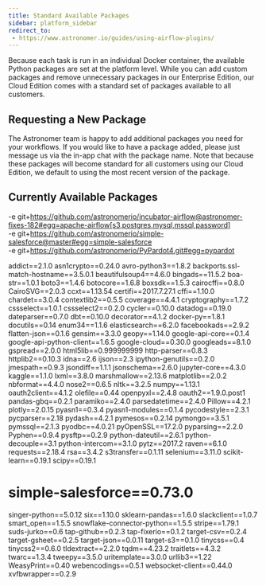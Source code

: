 ```yaml
---
title: Standard Available Packages
sidebar: platform_sidebar
redirect_to:
 - https://www.astronomer.io/guides/using-airflow-plugins/
---
```

Because each task is run in an individual Docker container, the available Python packages are set at the platform level. While you can add custom packages and remove unnecessary packages in our Enterprise Edition, our Cloud Edition comes with a standard set of packages available to all customers.

## Requesting a New Package
The Astronomer team is happy to add additional packages you need for your workflows. If you would like to have a package added, please just message us via the in-app chat with the package name. Note that because these packages will become standard for all customers using our Cloud Edition, we default to using the most recent version of the package.

## Currently Available Packages
-e git+https://github.com/astronomerio/incubator-airflow@astronomer-fixes-182#egg=apache-airflow[s3,postgres,mysql,mssql,password]  
-e git+https://github.com/astronomerio/simple-salesforce@master#egg=simple-salesforce  
-e git+https://github.com/astronomerio/PyPardot4.git#egg=pypardot  

addict==2.1.0
asn1crypto==0.24.0
avro-python3==1.8.2
backports.ssl-match-hostname==3.5.0.1
beautifulsoup4==4.6.0
bingads==11.5.2
boa-str==1.0.1
boto3==1.4.6
botocore==1.6.8
boxsdk==1.5.3
cairocffi==0.8.0
CairoSVG==2.0.3
ccxt==1.13.54
certifi==2017.7.27.1
cffi==1.10.0
chardet==3.0.4
contextlib2==0.5.5
coverage==4.4.1
cryptography==1.7.2
cssselect==1.0.1
cssselect2==0.2.0
cycler==0.10.0
datadog==0.19.0
dateparser==0.7.0
dbt==0.10.0
decorator==4.1.2
docker-py==1.8.1
docutils==0.14
enum34==1.1.6
elasticsearch==6.2.0
facebookads==2.9.2
flatten-json==0.1.6
gensim==3.3.0
geopy==1.14.0
google-api-core==0.1.4
google-api-python-client==1.6.5
google-cloud==0.30.0
googleads==8.1.0
gspread==2.0.0
html5lib==0.999999999
http-parser==0.8.3
httplib2==0.10.3
idna==2.6
ijson==2.3
ipython-genutils==0.2.0
jmespath==0.9.3
jsondiff==1.1.1
jsonschema==2.6.0
jupyter-core==4.3.0
kaggle==1.1.0
lxml==3.8.0
marshmallow==2.13.6
matplotlib==2.0.2
nbformat==4.4.0
nose2==0.6.5
nltk==3.2.5
numpy==1.13.1
oauth2client==4.1.2
olefile==0.44
openpyxl==2.4.8
oauth2==1.9.0.post1
pandas-gbq==0.2.1
paramiko==2.4.0
parsedatetime==2.4.0
Pillow==4.2.1
plotly==2.0.15
pyasn1==0.3.4
pyasn1-modules==0.1.4
pycodestyle==2.3.1
pycparser==2.18
pydash==4.2.1
pymesos==0.2.14
pymongo==3.5.1
pymssql==2.1.3
pyodbc==4.0.21
pyOpenSSL==17.2.0
pyparsing==2.2.0
Pyphen==0.9.4
pysftp==0.2.9
python-dateutil==2.6.1
python-decouple==3.1
python-intercom==3.1.0
pytz==2017.2
raven==6.1.0
requests==2.18.4
rsa==3.4.2
s3transfer==0.1.11
selenium==3.11.0
scikit-learn==0.19.1
scipy==0.19.1
# simple-salesforce==0.73.0
singer-python==5.0.12
six==1.10.0
sklearn-pandas==1.6.0
slackclient==1.0.7
smart_open==1.5.5
snowflake-connector-python==1.5.5
stripe==1.79.1
suds-jurko==0.6
tap-github==0.2.3
tap-fixerio==0.1.2
target-csv==0.2.4
target-gsheet==0.2.5
target-json==0.0.11
target-s3==0.1.0
tinycss==0.4
tinycss2==0.6.0
tldextract==2.2.0
tqdm==4.23.2
traitlets==4.3.2
twarc==1.3.4
tweepy==3.5.0
uritemplate==3.0.0
urllib3==1.22
WeasyPrint==0.40
webencodings==0.5.1
websocket-client==0.44.0
xvfbwrapper==0.2.9
